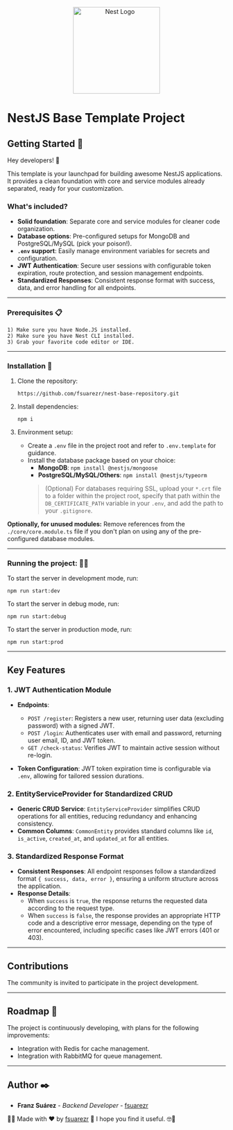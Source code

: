 <p align="center">
  <a href="http://nestjs.com/" target="blank"><img src="https://nestjs.com/img/logo-small.svg" width="200" alt="Nest Logo" /></a>
</p>

# NestJS Base Template Project

## Getting Started 🚀
Hey developers! 👋

This template is your launchpad for building awesome NestJS applications. It provides a clean foundation with core and service modules already separated, ready for your customization.

### What's included?

- **Solid foundation**: Separate core and service modules for cleaner code organization.
- **Database options**: Pre-configured setups for MongoDB and PostgreSQL/MySQL (pick your poison!).
- **`.env` support**: Easily manage environment variables for secrets and configuration.
- **JWT Authentication**: Secure user sessions with configurable token expiration, route protection, and session management endpoints.
- **Standardized Responses**: Consistent response format with success, data, and error handling for all endpoints.

***
### Prerequisites 📋
   ```
   1) Make sure you have Node.JS installed.
   2) Make sure you have Nest CLI installed.
   3) Grab your favorite code editor or IDE.
```

***
### Installation 🔧

1. Clone the repository:
   ```
   https://github.com/fsuarezr/nest-base-repository.git
   ```

2. Install dependencies:
   ```
   npm i
   ```

3. Environment setup:
   * Create a `.env` file in the project root and refer to `.env.template` for guidance.
   * Install the database package based on your choice:
     * **MongoDB**: ```npm install @nestjs/mongoose```
     * **PostgreSQL/MySQL/Others**: ```npm install @nestjs/typeorm```
     > (Optional) For databases requiring SSL, upload your `*.crt` file to a folder within the project root, specify that path within the `DB_CERTIFICATE_PATH` variable in your `.env`, and add the path to your `.gitignore`.

**Optionally, for unused modules:** Remove references from the `./core/core.module.ts` file if you don't plan on using any of the pre-configured database modules.

***
### Running the project: 🧑‍💻
To start the server in development mode, run:
```
npm run start:dev
```

To start the server in debug mode, run:
```
npm run start:debug
```

To start the server in production mode, run:
```
npm run start:prod
```

***
## Key Features

### 1. **JWT Authentication Module**
   - **Endpoints**:
     - `POST /register`: Registers a new user, returning user data (excluding password) with a signed JWT.
     - `POST /login`: Authenticates user with email and password, returning user email, ID, and JWT token.
     - `GET /check-status`: Verifies JWT to maintain active session without re-login.
   
   - **Token Configuration**: JWT token expiration time is configurable via `.env`, allowing for tailored session durations.

### 2. **EntityServiceProvider for Standardized CRUD**
   - **Generic CRUD Service**: `EntityServiceProvider` simplifies CRUD operations for all entities, reducing redundancy and enhancing consistency.
   - **Common Columns**: `CommonEntity` provides standard columns like `id`, `is_active`, `created_at`, and `updated_at` for all entities.
  
### 3. **Standardized Response Format**
   - **Consistent Responses**: All endpoint responses follow a standardized format `{ success, data, error }`, ensuring a uniform structure across the application.
   - **Response Details**:
     - When `success` is `true`, the response returns the requested data according to the request type.
     - When `success` is `false`, the response provides an appropriate HTTP code and a descriptive error message, depending on the type of error encountered, including specific cases like JWT errors (401 or 403).

***
## Contributions
The community is invited to participate in the project development.

***
## Roadmap 📝
The project is continuously developing, with plans for the following improvements:

* Integration with Redis for cache management.
* Integration with RabbitMQ for queue management.

***
## Author ✒️

* **Franz Suárez** - *Backend Developer* - [fsuarezr](https://github.com/fsuarezr)

🧑‍💻 Made with ❤️ by [fsuarezr](https://github.com/fsuarezr) 🤘  I hope you find it useful. 🤓🤘
